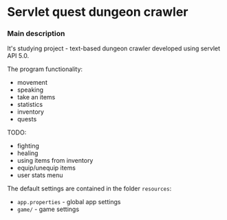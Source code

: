 Servlet quest dungeon crawler
=========
### Main description

It's studying project - text-based dungeon crawler developed using servlet API 5.0.

The program functionality:
- movement
- speaking
- take an items
- statistics
- inventory
- quests

TODO:
- fighting
- healing
- using items from inventory
- equip/unequip items
- user stats menu

The default settings are contained in the folder ```resources```:
- ```app.properties``` - global app settings
- ```game/``` - game settings
